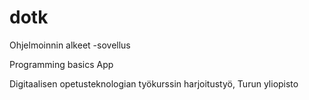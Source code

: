 dotk
====

Ohjelmoinnin alkeet -sovellus

Programming basics App

Digitaalisen opetusteknologian työkurssin harjoitustyö, Turun yliopisto
